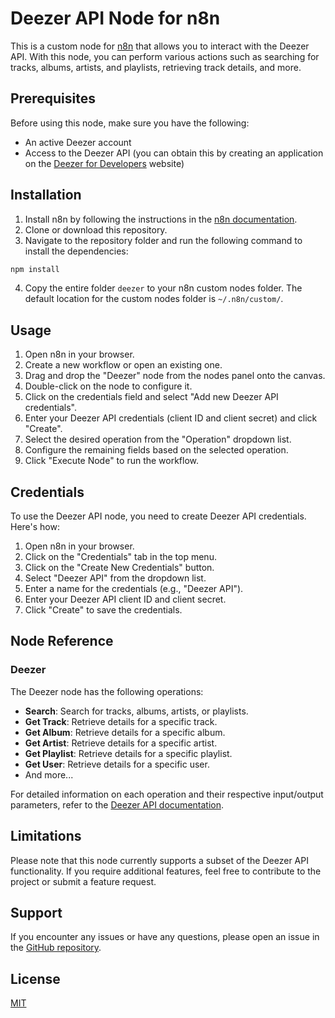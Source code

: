 # Deezer API Node for n8n

This is a custom node for [n8n](https://n8n.io/) that allows you to interact with the Deezer API. With this node, you can perform various actions such as searching for tracks, albums, artists, and playlists, retrieving track details, and more.

## Prerequisites

Before using this node, make sure you have the following:

- An active Deezer account
- Access to the Deezer API (you can obtain this by creating an application on the [Deezer for Developers](https://developers.deezer.com/) website)

## Installation

1. Install n8n by following the instructions in the [n8n documentation](https://docs.n8n.io/getting-started/installation).
2. Clone or download this repository.
3. Navigate to the repository folder and run the following command to install the dependencies:

```bash
npm install
```

4. Copy the entire folder `deezer` to your n8n custom nodes folder. The default location for the custom nodes folder is `~/.n8n/custom/`.

## Usage

1. Open n8n in your browser.
2. Create a new workflow or open an existing one.
3. Drag and drop the "Deezer" node from the nodes panel onto the canvas.
4. Double-click on the node to configure it.
5. Click on the credentials field and select "Add new Deezer API credentials".
6. Enter your Deezer API credentials (client ID and client secret) and click "Create".
7. Select the desired operation from the "Operation" dropdown list.
8. Configure the remaining fields based on the selected operation.
9. Click "Execute Node" to run the workflow.

## Credentials

To use the Deezer API node, you need to create Deezer API credentials. Here's how:

1. Open n8n in your browser.
2. Click on the "Credentials" tab in the top menu.
3. Click on the "Create New Credentials" button.
4. Select "Deezer API" from the dropdown list.
5. Enter a name for the credentials (e.g., "Deezer API").
6. Enter your Deezer API client ID and client secret.
7. Click "Create" to save the credentials.

## Node Reference

### Deezer

The Deezer node has the following operations:

- **Search**: Search for tracks, albums, artists, or playlists.
- **Get Track**: Retrieve details for a specific track.
- **Get Album**: Retrieve details for a specific album.
- **Get Artist**: Retrieve details for a specific artist.
- **Get Playlist**: Retrieve details for a specific playlist.
- **Get User**: Retrieve details for a specific user.
- And more...

For detailed information on each operation and their respective input/output parameters, refer to the [Deezer API documentation](https://developers.deezer.com/api).

## Limitations

Please note that this node currently supports a subset of the Deezer API functionality. If you require additional features, feel free to contribute to the project or submit a feature request.

## Support

If you encounter any issues or have any questions, please open an issue in the [GitHub repository](https://github.com/n8n-io/n8n).

## License

[MIT](https://github.com/n8n-io/n8n-nodes-starter/blob/master/LICENSE.md)
